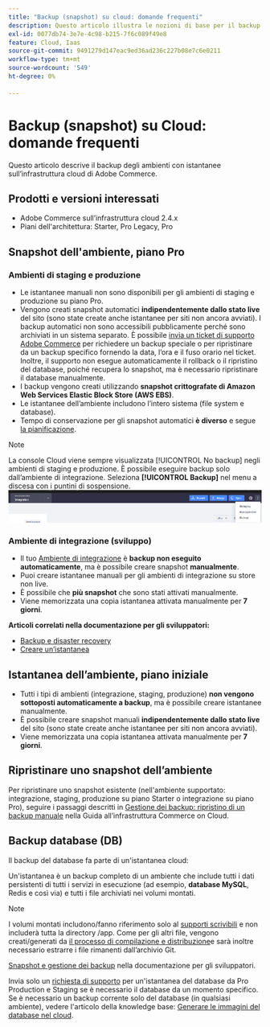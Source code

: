 ```yaml
---
title: "Backup (snapshot) su cloud: domande frequenti"
description: Questo articolo illustra le nozioni di base per il backup degli ambienti con istantanee su Adobe Commerce su infrastrutture cloud.
exl-id: 0077db74-3e7e-4c98-b215-7f6c089f49e8
feature: Cloud, Iaas
source-git-commit: 9491279d147eac9ed36ad236c227b08e7c6e0211
workflow-type: tm+mt
source-wordcount: '549'
ht-degree: 0%

---
```


# Backup (snapshot) su Cloud: domande frequenti

Questo articolo descrive il backup degli ambienti con istantanee sull’infrastruttura cloud di Adobe Commerce.

## Prodotti e versioni interessati

* Adobe Commerce sull’infrastruttura cloud 2.4.x
* Piani dell&#39;architettura: Starter, Pro Legacy, Pro

## Snapshot dell&#39;ambiente, piano Pro

### Ambienti di staging e produzione

* Le istantanee manuali non sono disponibili per gli ambienti di staging e produzione su piano Pro.
* Vengono creati snapshot automatici **indipendentemente dallo stato live** del sito (sono state create anche istantanee per siti non ancora avviati). I backup automatici non sono accessibili pubblicamente perché sono archiviati in un sistema separato. È possibile [invia un ticket di supporto Adobe Commerce](/docs/commerce-knowledge-base/kb/help-center-guide/magento-help-center-user-guide.html#submit-ticket) per richiedere un backup speciale o per ripristinare da un backup specifico fornendo la data, l’ora e il fuso orario nel ticket. Inoltre, il supporto non esegue automaticamente il rollback o il ripristino del database, poiché recupera lo snapshot, ma è necessario ripristinare il database manualmente.
* I backup vengono creati utilizzando **snapshot crittografate di Amazon Web Services Elastic Block Store (AWS EBS)**.
* Le istantanee dell’ambiente includono l’intero sistema (file system e database).
* Tempo di conservazione per gli snapshot automatici **è diverso** e segue [la pianificazione](/docs/commerce-cloud-service/user-guide/architecture/pro-architecture.html?lang=en#backup-and-disaster-recovery).

>[!NOTE]
>La console Cloud viene sempre visualizzata [!UICONTROL No backup] negli ambienti di staging e produzione. È possibile eseguire backup solo dall’ambiente di integrazione. Seleziona **[!UICONTROL Backup]** nel menu a discesa con i puntini di sospensione.
>![cloud_console_backup.png](assets/cloud_console_backup.png)





### Ambiente di integrazione (sviluppo)

* Il tuo [Ambiente di integrazione](/help/announcements/adobe-commerce-announcements/integration-environment-enhancement-request-pro-and-starter.md) è **backup non eseguito automaticamente**, ma è possibile creare snapshot **manualmente**.
* Puoi creare istantanee manuali per gli ambienti di integrazione su store non live.
* È possibile che **più snapshot** che sono stati attivati manualmente.
* Viene memorizzata una copia istantanea attivata manualmente per **7 giorni**.

**Articoli correlati nella documentazione per gli sviluppatori:**

* [Backup e disaster recovery](/docs/commerce-cloud-service/user-guide/architecture/pro-architecture.html#backup-and-disaster-recovery)
* [Creare un’istantanea](/docs/commerce-cloud-service/user-guide/develop/storage/snapshots.html)

## Istantanea dell’ambiente, piano iniziale

* Tutti i tipi di ambienti (integrazione, staging, produzione) **non vengono sottoposti automaticamente a backup**, ma è possibile creare istantanee manualmente.
* È possibile creare snapshot manuali **indipendentemente dallo stato live** del sito (sono state create anche istantanee per siti non ancora avviati).
* Viene memorizzata una copia istantanea attivata manualmente per **7 giorni**.

## Ripristinare uno snapshot dell’ambiente

Per ripristinare uno snapshot esistente (nell&#39;ambiente supportato: integrazione, staging, produzione su piano Starter o integrazione su piano Pro), seguire i passaggi descritti in [Gestione dei backup: ripristino di un backup manuale](/docs/commerce-cloud-service/user-guide/develop/storage/snapshots#restore-a-manual-backup) nella Guida all’infrastruttura Commerce on Cloud.

## Backup database (DB)

Il backup del database fa parte di un&#39;istantanea cloud:

>>
Un&#39;istantanea è un backup completo di un ambiente che include tutti i dati persistenti di tutti i servizi in esecuzione (ad esempio, **database MySQL**, Redis e così via) e tutti i file archiviati nei volumi montati.

>[!NOTE]
>
>I volumi montati includono/fanno riferimento solo al [supporti scrivibili](/docs/commerce-cloud-service/user-guide/configure/app/properties/properties.html?lang=en#mounts) e non includerà tutta la directory /app. Come per gli altri file, vengono creati/generati da [il processo di compilazione e distribuzione](/docs/commerce-cloud-service/user-guide/architecture/pro-develop-deploy-workflow.html?lang=en#deployment-workflow)e sarà inoltre necessario estrarre i file rimanenti dall’archivio Git.

[Snapshot e gestione dei backup](/docs/commerce-cloud-service/user-guide/develop/storage/snapshots.html) nella documentazione per gli sviluppatori.

Invia solo un [richiesta di supporto](/docs/commerce-knowledge-base/kb/help-center-guide/magento-help-center-user-guide.html?lang=en#submit-ticket) per un&#39;istantanea del database da Pro Production e Staging se è necessario il database da un momento specifico. Se è necessario un backup corrente solo del database (in qualsiasi ambiente), vedere l&#39;articolo della knowledge base: [Generare le immagini del database nel cloud](/help/how-to/general/create-database-dump-on-cloud.md).

